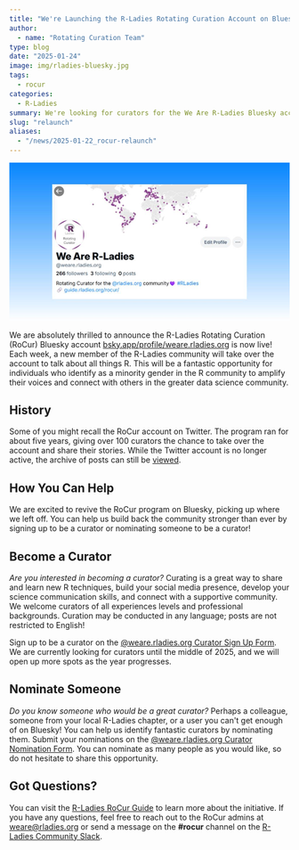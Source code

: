 ```yaml
---
title: "We're Launching the R-Ladies Rotating Curation Account on Bluesky!"
author:
  - name: "Rotating Curation Team"
type: blog
date: "2025-01-24"
image: img/rladies-bluesky.jpg
tags:
  - rocur
categories:
  - R-Ladies
summary: We're looking for curators for the We Are R-Ladies Bluesky account!
slug: "relaunch"
aliases:
  - "/news/2025-01-22_rocur-relaunch"
---
```


![Screenshot of We Are R-Ladies on Bluesky](img/rladies-bluesky.jpg)

We are absolutely thrilled to announce the R-Ladies Rotating Curation (RoCur) Bluesky account [bsky.app/profile/weare.rladies.org](https://bsky.app/profile/weare.rladies.org) is now live! Each week, a new member of the R-Ladies community will take over the account to talk about all things R. This will be a fantastic opportunity for individuals who identify as a minority gender in the R community to amplify their voices and connect with others in the greater data science community.

## History

Some of you might recall the RoCur account on Twitter. The program ran for about five years, giving over 100 curators the chance to take over the account and share their stories. While the Twitter account is no longer active, the archive of posts can still be [viewed](https://rladies.org/tweet-archive/wearerladies/).

## How You Can Help

We are excited to revive the RoCur program on Bluesky, picking up where we left off. You can help us build back the community stronger than ever by signing up to be a curator or nominating someone to be a curator!

## Become a Curator

_Are you interested in becoming a curator?_ Curating is a great way to share and learn new R techniques, build your social media presence, develop your science communication skills, and connect with a supportive community. We welcome curators of all experiences levels and professional backgrounds. Curation may be conducted in any language; posts are not restricted to English!

Sign up to be a curator on the [\@weare.rladies.org Curator Sign Up Form](https://airtable.com/appjkZZgtF0iEWFjx/pagqsAma1WmUYxa9j/form). We are currently looking for curators until the middle of 2025, and we will open up more spots as the year progresses.

## Nominate Someone

_Do you know someone who would be a great curator?_ Perhaps a colleague, someone from your local R-Ladies chapter, or a user you can't get enough of on Bluesky! You can help us identify fantastic curators by nominating them. Submit your nominations on the [\@weare.rladies.org Curator Nomination Form](https://airtable.com/appFIBzsk2AxWlGMt/pagfezjuCxohikOOa/form). You can nominate as many people as you would like, so do not hesitate to share this opportunity.

## Got Questions?

You can visit the [R-Ladies RoCur Guide](https://guide.rladies.org/rocur/about/) to learn more about the initiative. If you have any questions, feel free to reach out to the RoCur admins at [weare\@rladies.org](mailto:weare@rladies.org) or send a message on the **#rocur** channel on the [R-Ladies Community Slack](https://rladies.org/form/community-slack/).
